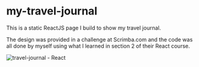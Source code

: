 # my-travel-journal

This is a static ReactJS page I build to show my travel journal. 

The design was provided in a challenge at Scrimba.com and the code was all done by myself using 
what I learned in section 2 of their React course.


![travel-journal - React](https://user-images.githubusercontent.com/35283077/211903344-452a658f-7b80-4872-8e13-95f31d9783df.jpg)

